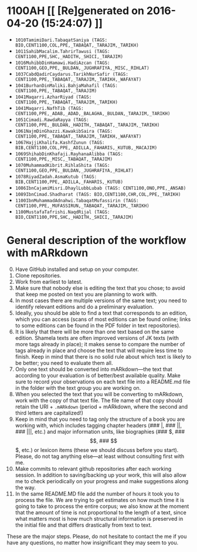 # 1100AH [[ [Re]generated on 2016-04-20 (15:24:07) ]]

* `1010TamimiDari.TabaqatSaniya (TAGS: BIO,CENT1100,COL,PPE,_TABAQAT,_TARAJIM,_TARIKH)`
* `1011SahibMacalim.TahrirTawusi (TAGS: CENT1100,PPE,SHC,_HADITH,_SHICI,_TARAJIM)`
* `1016MuhibbDinHamawi.HadiAzcan (TAGS: CENT1100,GEO,PPE,_BULDAN,_JUGHRAFIYA,_MISC,_RIHLAT)`
* `1037CabdQadirCaydarus.TarikhNurSafir (TAGS: CENT1100,PPE,_TABAQAT,_TARAJIM,_TARIKH,_WAFAYAT)`
* `1041BurhanDinMaliki.BahjaMahafil (TAGS: CENT1100,PPE,_TABAQAT,_TARAJIM)`
* `1041Maqarri.AzharRiyad (TAGS: CENT1100,PPE,_TABAQAT,_TARAJIM,_TARIKH)`
* `1041Maqarri.NafhTib (TAGS: CENT1100,PPE,_ADAB,_ADAD,_BALAGHA,_BULDAN,_TARAJIM,_TARIKH)`
* `1051Cimadi.RawdaRayya (TAGS: CENT1100,PPE,_BULDAN,_HADITH,_TABAQAT,_TARAJIM,_TARIKH)`
* `1061NajmDinGhazzi.KawakibSaira (TAGS: CENT1100,PPE,_TABAQAT,_TARAJIM,_TARIKH,_WAFAYAT)`
* `1067HajjiKhalifa.KashfZunun (TAGS: BIB,CENT1100,COL,PPE,_ADILLA,_FAHARIS,_KUTUB,_MACAJIM)`
* `1069ShihabDinKhafaji.RayhanaAlibba (TAGS: CENT1100,PPE,_MISC,_TABAQAT,_TARAJIM)`
* `1070MuhammadKibrit.RihlaShita (TAGS: CENT1100,GEO,PPE,_BULDAN,_JUGHRAFIYA,_RIHLAT)`
* `1078RiyadZadah.AsmaKutub (TAGS: BIB,CENT1100,PPE,_ADILLA,_FAHARIS,_KUTUB)`
* `1086IbnCajamiMisri.DhaylLubbLubab (TAGS: CENT1100,ONO,PPE,_ANSAB)`
* `1089IbnCimad.Shadharat (TAGS: BIO,CENT1100,CHR,COL,PPE,_TARIKH)`
* `1100IbnMuhammadAdnahwi.TabaqatMufassirin (TAGS: CENT1100,PPE,_MUFASSIRUN,_TABAQAT,_TARAJIM,_TARIKH)`
* `1100MustafaTafrishi.NaqdRijal (TAGS: BIO,CENT1100,PPE,SHC,_HADITH,_SHICI,_TARAJIM)`
# General description of the workflow with mARkdown

0. Have GitHub installed and setup on your computer.
1. Clone repositories.
2. Work from earliest to latest.
3. Make sure that nobody else is editing the text that you chose; to avoid that keep me posted on text you are planning to work with. 
4. In most cases there are multiple versions of the same text; you need to identify relevant editions and do a preliminary evaluation. 
5. Ideally,  you should be able to find a text that corresponds to an edition,  which you can access (scans of most editions can be found online; links to some editions can be found in the PDF folder in text repositories). 
6. It is likely that there will be more than one text based on the same edition. Shamela texts are often improved versions of JK texts (with more tags already in place);  it makes sense to compare the number of tags already in place and choose the text that will require less time to finish. Keep in mind that there is no solid rule about which text is likely to be better; you need to evaluate them all.
7. Only one text should be converted into mARkdown—the text that according to your evaluation is of better/best available quality. Make sure to record your observations on each text file into a README.md file in the folder with the text group you are working on. 
8. When you selected the text that you will be converting to mARkdown, work with the copy of that text file. The file name of that copy should retain the URI + `.mARkdown` (period + mARkdown,  where the second and third letters are capitalized!) 
9. Keep in mind that you need to tag only the structure of a book you are working with,  which includes tagging chapter headers (### |,  ### ||,  ### |||, etc.) and major information units, like biographies (### $,  ### $$,  ### $$$,  etc.) or lexicon items (these we should discuss before you start). Please,  do not tag anything else—at least without consulting first with me. 
10. Make commits to relevant github repositories after each working session.  In addition to saving/backing up your work,  this will also allow me to check periodically on your progress and make suggestions along the way.
11. In the same README.MD file add the number of hours it took you to process the file. We are trying to get estimates on how much time it is going to take to process the entire corpus; we also know at the moment that the amount of time is not proportional to the length of a text, since what matters most is how much structural information is preserved in the initial file and that differs drastically from text to text.

These are the major steps.  Please,  do not hesitate to contact the me if you have any questions, no matter how insignificant they may seem to you.

